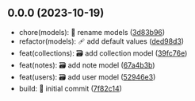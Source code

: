 ## 0.0.0 (2023-10-19)

* chore(models): :truck: rename models ([3d83b96](https://github.com/francescorjm/ThoughtKeeper/commit/3d83b96))
* refactor(models): :adhesive_bandage: add default values ([ded98d3](https://github.com/francescorjm/ThoughtKeeper/commit/ded98d3))
* feat(collections): :card_file_box: add collection model ([39fc76e](https://github.com/francescorjm/ThoughtKeeper/commit/39fc76e))
* feat(notes): :card_file_box: add note model ([67a4b3b](https://github.com/francescorjm/ThoughtKeeper/commit/67a4b3b))
* feat(users): :card_file_box: add user model ([52946e3](https://github.com/francescorjm/ThoughtKeeper/commit/52946e3))
* build: :tada: initial commit ([7f82c14](https://github.com/francescorjm/ThoughtKeeper/commit/7f82c14))




